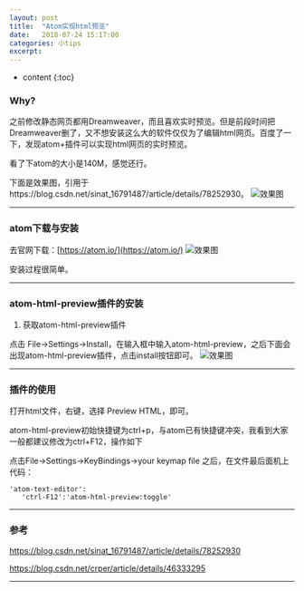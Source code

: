 ```yaml
---
layout: post
title:  "Atom实现html预览"
date:   2018-07-24 15:17:00
categories: 小tips
excerpt: 
---
```


* content
{:toc}


### Why?

之前修改静态网页都用Dreamweaver，而且喜欢实时预览。但是前段时间把Dreamweaver删了，又不想安装这么大的软件仅仅为了编辑html网页。百度了一下，发现atom+插件可以实现html网页的实时预览。

看了下atom的大小是140M，感觉还行。

下面是效果图，引用于https://blog.csdn.net/sinat_16791487/article/details/78252930。
![效果图](https://raw.githubusercontent.com/renrenyi/renrenyi.github.io/master/css/pics/atom-html-preview.png)

---

### atom下载与安装

去官网下载：[https://atom.io/](https://atom.io/)
![效果图](https://raw.githubusercontent.com/renrenyi/renrenyi.github.io/master/css/pics/atom-download.png)

安装过程很简单。

---

### atom-html-preview插件的安装

1. 获取atom-html-preview插件

点击 File->Settings->Install，在输入框中输入atom-html-preview，之后下面会出现atom-html-preview插件，点击install按钮即可。
![效果图](https://raw.githubusercontent.com/renrenyi/renrenyi.github.io/master/css/pics/atom-html-preview-search.png)

---

### 插件的使用

打开html文件，右键，选择  Preview HTML，即可。

atom-html-preview初始快捷键为ctrl+p，与atom已有快捷键冲突，我看到大家一般都建议修改为ctrl+F12，操作如下

点击File->Settings->KeyBindings->your keymap file
之后，在文件最后面机上代码：

```
'atom-text-editor':
   'ctrl-F12':'atom-html-preview:toggle'
```

---

### 参考

https://blog.csdn.net/sinat_16791487/article/details/78252930

https://blog.csdn.net/crper/article/details/46333295

---

